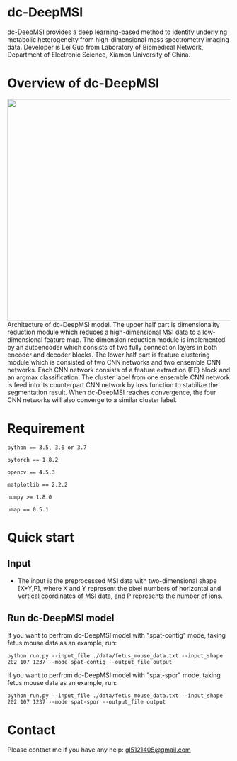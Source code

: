 # dc-DeepMSI

dc-DeepMSI provides a deep learning-based method to identify underlying metabolic heterogeneity from high-dimensional mass spectrometry imaging data. Developer is Lei Guo from Laboratory of Biomedical Network, Department of Electronic Science, Xiamen University of China.

# Overview of dc-DeepMSI

<div align=center>
<img src="https://user-images.githubusercontent.com/70273368/156913023-9654e8b0-1cb7-494f-8715-02d8d172daca.png" width="600" height="500" /><br/>
</div>
Architecture of dc-DeepMSI model. The upper half part is dimensionality reduction module which reduces a high-dimensional MSI data to a low-dimensional feature map. The dimension reduction module is implemented by an autoencoder which consists of two fully connection layers in both encoder and decoder blocks. The lower half part is feature clustering module which is consisted of two CNN networks and two ensemble CNN networks. Each CNN network consists of a feature extraction (FE) block and an argmax classification. The cluster label from one ensemble CNN network is feed into its counterpart CNN network by loss function to stabilize the segmentation result. When dc-DeepMSI reaches convergence, the four CNN networks will also converge to a similar cluster label.

# Requirement

    python == 3.5, 3.6 or 3.7
    
    pytorch == 1.8.2
    
    opencv == 4.5.3
    
    matplotlib == 2.2.2

    numpy >= 1.8.0
    
    umap == 0.5.1
    
# Quick start

## Input

 * The input is the preprocessed MSI data with two-dimensional shape [X*Y,P], where X and Y represent the pixel numbers of horizontal and vertical coordinates of MSI data, and P represents the number of ions. 

## Run dc-DeepMSI model

If you want to perfrom dc-DeepMSI model with "spat-contig" mode, taking fetus mouse data as an example, run:

```
python run.py --input_file ./data/fetus_mouse_data.txt --input_shape 202 107 1237 --mode spat-contig --output_file output
```

If you want to perfrom dc-DeepMSI model with "spat-spor" mode, taking fetus mouse data as an example, run:

```
python run.py --input_file ./data/fetus_mouse_data.txt --input_shape 202 107 1237 --mode spat-spor --output_file output
```

# Contact

Please contact me if you have any help: gl5121405@gmail.com
